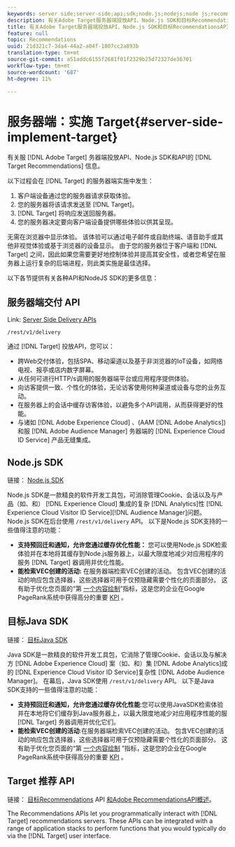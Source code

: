 ```yaml
---
keywords: server side;server-side;api;sdk;node.js;nodejs;node js;recommendations api;api:apis
description: 有关Adobe Target服务器端投放API、Node.js SDK和目标RecommendationsAPI的信息。
title: 有关Adobe Target服务器端投放API、Node.js SDK和目标RecommendationsAPI的信息。
feature: null
topic: Recommendations
uuid: 21d321c7-3da4-44a2-a04f-1807cc2a893b
translation-type: tm+mt
source-git-commit: a51addc6155f2681f01f2329b25d72327de36701
workflow-type: tm+mt
source-wordcount: '687'
ht-degree: 11%

---
```



# 服务器端：实施 Target{#server-side-implement-target}

有关服 [!DNL Adobe Target] 务器端投放API、Node.js SDK和API的 [!DNL Target Recommendations] 信息。

以下过程会在 [!DNL Target] 的服务器端实施中发生：

1. 客户端设备通过您的服务器请求获取体验。
1. 您的服务器将该请求发送至 [!DNL Target]。
1. [!DNL Target] 将响应发送回服务器。
1. 您的服务器决定要向客户端设备提供哪些体验以供其呈现。

无需在浏览器中显示体验。 该体验可以通过电子邮件或自助终端、语音助手或其他非视觉体验或基于浏览器的设备显示。 由于您的服务器位于客户端和 [!DNL Target] 之间，因此如果您需要更好地控制体验并提高其安全性，或者您希望在服务器上运行复杂的后端进程，则此类实施是最佳选择。

以下各节提供有关各种API和NodeJS SDK的更多信息：

## 服务器端交付 API

Link: [Server Side Delivery APIs](https://developers.adobetarget.com/api/delivery-api/)

`/rest/v1/delivery`

通过 [!DNL Target] 投放API，您可以：

* 跨Web交付体验，包括SPA、移动渠道以及基于非浏览器的IoT设备，如网络电视、报亭或店内数字屏幕。
* 从任何可进行HTTP/s调用的服务器端平台或应用程序提供体验。
* 向访客提供一致、个性化的体验，无论访客使用何种渠道或设备与您的业务互动。
* 在服务器上的会话中缓存访客体验，以避免多个API调用，从而获得更好的性能。
* 与诸如 [!DNL Adobe Experience Cloud] 、(AAM [!DNL Adobe Analytics])和服 [!DNL Adobe Audience Manager] 务器端的 [!DNL Experience Cloud ID Service] 产品无缝集成。

## Node.js SDK

链接： [Node.js SDK](https://github.com/adobe/target-nodejs-sdk)

Node.js SDK是一款精良的软件开发工具包，可消除管理Cookie、会话以及与产品（如、和） [!DNL Experience Cloud] 集成的复杂 [!DNL Analytics]性 [!DNL Experience Cloud Visitor ID Service][!DNL Audience Manager]问题。 Node.js SDK在后台使用 `/rest/v1/delivery` API。 以下是Node.js SDK支持的一些值得注意的功能：

* **支持预回迁和通知，允许您通过缓存优化性能：** 您可以使用Node.js SDK检索体验并在本地将其缓存到Node.js服务器上，以最大限度地减少对应用程序的服务 [!DNL Target] 器调用并优化性能。
* **能检索VEC创建的活动:** 在服务器端检索VEC创建的活动。 包含VEC创建的活动的响应包含选择器，这些选择器可用于仅预隐藏需要个性化的页面部分。 这有助于优化您页面的“第 [一个内容绘制](https://developers.google.com/web/fundamentals/performance/user-centric-performance-metrics.html)”指标，这是您的企业在Google PageRank系统中获得高分的重要 [KPI](https://en.wikipedia.org/wiki/PageRank) 。

## 目标Java SDK

链接： [目标Java SDK](https://github.com/adobe/target-java-sdk)

Java SDK是一款精良的软件开发工具包，它消除了管理Cookie、会话以及与解决方 [!DNL Adobe Experience Cloud] 案（如、和）集 [!DNL Adobe Analytics]成的 [!DNL Experience Cloud Visitor ID Service]复杂性 [!DNL Adobe Audience Manager]。 在幕后，Java SDK使用 `/rest/v1/delivery` API。 以下是Java SDK支持的一些值得注意的功能：

* **支持预回迁和通知，允许您通过缓存优化性能**:您可以使用JavaSDK检索体验并在本地将它们缓存到Java服务器上，以最大限度地减少对应用程序性能的服 [!DNL Target] 务器调用并优化它们。
* **能检索VEC创建的活动**:在服务器端检索VEC创建的活动。 包含VEC创建的活动的响应包含选择器，这些选择器可用于仅预隐藏需要个性化的页面部分。 这有助于优化您页面的“第 [一个内容绘制](https://developers.google.com/web/fundamentals/performance/user-centric-performance-metrics.html) ”指标，这是您的企业在Google PageRank系统中获得高分的重要 [KPI](https://en.wikipedia.org/wiki/PageRank) 。

## Target 推荐 API

链接： [目标Recommendations](https://developers.adobetarget.com/api/recommendations) API [和Adobe RecommendationsAPI概述](https://docs.adobe.com/content/help/en/target-learn/recommendations-api-tutorial/recs-api-overview.html)。

The Recommendations APIs let you programmatically interact with [!DNL Target] recommendations servers. These APIs can be integrated with a range of application stacks to perform functions that you would typically do via the [!DNL Target] user interface.

